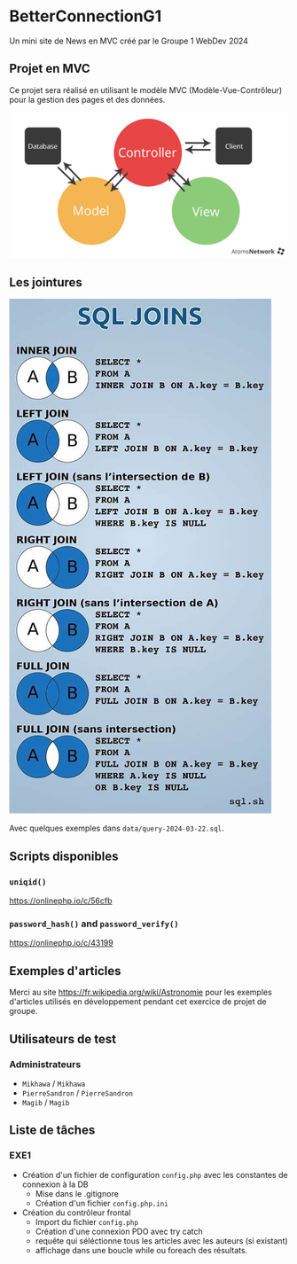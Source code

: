 # BetterConnectionG1
Un mini site de News en MVC créé par le Groupe 1 WebDev 2024

## Projet en MVC

Ce projet sera réalisé en utilisant le modèle MVC (Modèle-Vue-Contrôleur) pour la gestion des pages et des données.

![MVC](https://raw.githubusercontent.com/WebDevCF2m2023/OneConnectionG2/main/public/img/MVC.png)

## Les jointures
![join](https://raw.githubusercontent.com/WebDevCF2m2023/BetterConnectionG1/main/public/img/sql-joins.jpg)

Avec quelques exemples dans `data/query-2024-03-22.sql`.

## Scripts disponibles

### `uniqid()`

https://onlinephp.io/c/56cfb

### `password_hash()` and `password_verify()`

https://onlinephp.io/c/43199

## Exemples d'articles

Merci au site https://fr.wikipedia.org/wiki/Astronomie pour les exemples d'articles utilisés en développement pendant cet exercice de projet de groupe.

## Utilisateurs de test

### Administrateurs

- `Mikhawa` / `Mikhawa`
- `PierreSandron` / `PierreSandron`
- `Magib` / `Magib`

## Liste de tâches

### EXE1
- Création d'un fichier de configuration `config.php` avec les constantes de connexion à la DB
    - Mise dans le .gitignore
    - Création d'un fichier `config.php.ini`
- Création du contrôleur frontal
    - Import du fichier `config.php`
    - Création d'une connexion PDO avec try catch
    - requête qui séléctionne tous les articles avec les auteurs (si existant)
    - affichage dans une boucle while ou foreach des résultats.
